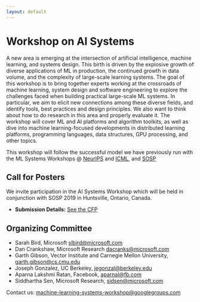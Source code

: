 ```yaml
---
layout: default
---
```


# Workshop on AI Systems

A new area is emerging at the intersection of artificial intelligence, machine learning, and systems design. This birth is driven by the explosive growth of diverse applications of ML in production, the continued growth in data volume, and the complexity of large-scale learning systems. The goal of this workshop is to bring together experts working at the crossroads of machine learning, system design and software engineering to explore the challenges faced when building practical large-scale ML systems. In particular, we aim to elicit new connections among these diverse fields, and identify tools, best practices and design principles. We also want to think about how to do research in this area and properly evaluate it. The workshop will cover ML and AI platforms and algorithm toolkits, as well as dive into machine learning-focused developments in distributed learning platforms, programming languages, data structures, GPU processing, and other topics.

This workshop will follow the successful model we have previously run with the ML Systems Workshops @ [NeurIPS](http://learningsys.org/nips18/) and [ICML](https://sites.google.com/site/mlsys2016/), and [SOSP](http://learningsys.org/sosp17/)

## Call for Posters

We invite participation in the AI Systems Workshop which will be held in conjunction with SOSP 2019 in Huntsville, Ontario, Canada.

<!-- * **Submission Deadline:** October 19, 2018 11.59pm PST
* **Author Notification Deadline:** ~~November 9, 2018~~ November 12, 2018 -->
* **Submission Details:** [See the CFP](/sosp19/cfp.html)


## Organizing Committee
+ Sarah Bird, Microsoft <slbird@microsoft.com>
+ Dan Crankshaw, Microsoft Research <dacranks@microsoft.com>
+ Garth Gibson, Vector Institute and Carnegie Mellon University, <garth.gibson@cs.cmu.edu>
+ Joseph Gonzalez, UC Berkeley, <jegonzal@berkeley.edu>
+ Aparna Lakshmi Ratan, Facebook, <aparnal@fb.com>
+ Siddhartha Sen, Microsoft Research, <sidsen@microsoft.com>

Contact us: <machine-learning-systems-workshop@googlegroups.com>
